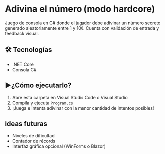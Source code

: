 # Adivina el número (modo hardcore)

Juego de consola en C# donde el jugador debe adivinar un número secreto generado aleatoriamente entre 1 y 100. Cuenta con validación de entrada y feedback visual.

## 🛠 Tecnologías
- .NET Core
- Consola C#

## ▶¿Cómo ejecutarlo?
1. Abre esta carpeta en Visual Studio Code o Visual Studio
2. Compila y ejecuta `Program.cs`
3. ¡Juega e intenta adivinar con la menor cantidad de intentos posibles!

## ideas futuras
- Niveles de dificultad
- Contador de récords
- Interfaz gráfica opcional (WinForms o Blazor)
